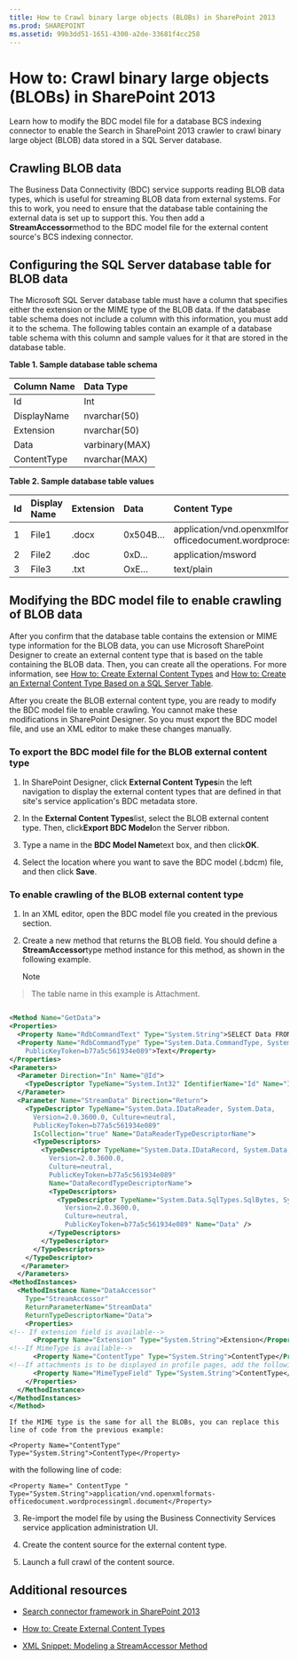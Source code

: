 ```yaml
---
title: How to Crawl binary large objects (BLOBs) in SharePoint 2013
ms.prod: SHAREPOINT
ms.assetid: 99b3dd51-1651-4300-a2de-33681f4cc258
---
```



# How to: Crawl binary large objects (BLOBs) in SharePoint 2013
Learn how to modify the BDC model file for a database BCS indexing connector to enable the Search in SharePoint 2013 crawler to crawl binary large object (BLOB) data stored in a SQL Server database. 
## Crawling BLOB data
<a name="HowToCrawlBlobs_CrawlingBlobData"> </a>

The Business Data Connectivity (BDC) service supports reading BLOB data types, which is useful for streaming BLOB data from external systems. For this to work, you need to ensure that the database table containing the external data is set up to support this. You then add a **StreamAccessor**method to the BDC model file for the external content source's BCS indexing connector.
  
    
    

## Configuring the SQL Server database table for BLOB data
<a name="HowToCrawlBlobs_ConfiguringSQL"> </a>

The Microsoft SQL Server database table must have a column that specifies either the extension or the MIME type of the BLOB data. If the database table schema does not include a column with this information, you must add it to the schema. The following tables contain an example of a database table schema with this column and sample values for it that are stored in the database table. 
  
    
    

**Table 1. Sample database table schema**


|**Column Name**|**Data Type**|
|:-----|:-----|
|Id |Int |
|DisplayName |nvarchar(50) |
|Extension |nvarchar(50) |
|Data |varbinary(MAX) |
|ContentType |nvarchar(MAX) |
   

**Table 2. Sample database table values**


|**Id**|**Display Name**|**Extension**|**Data**|**Content Type**|
|:-----|:-----|:-----|:-----|:-----|
|1 |File1 |.docx |0x504B… |application/vnd.openxmlformats-officedocument.wordprocessingml.document |
|2 |File2 |.doc |0xD… |application/msword |
|3 |File3 |.txt |OxE… |text/plain |
   

## Modifying the BDC model file to enable crawling of BLOB data
<a name="HowToCrawlBlobs_BDCModelFile"> </a>

After you confirm that the database table contains the extension or MIME type information for the BLOB data, you can use Microsoft SharePoint Designer to create an external content type that is based on the table containing the BLOB data. Then, you can create all the operations. For more information, see  [How to: Create External Content Types](http://msdn.microsoft.com/library/811b458c-e209-46df-ba02-8db02bc658db%28Office.15%29.aspx) and [How to: Create an External Content Type Based on a SQL Server Table](http://msdn.microsoft.com/library/5c42a679-d71d-46c6-aabc-d63c6cad3846%28Office.15%29.aspx). 
  
    
    
After you create the BLOB external content type, you are ready to modify the BDC model file to enable crawling. You cannot make these modifications in SharePoint Designer. So you must export the BDC model file, and use an XML editor to make these changes manually. 
  
    
    

### To export the BDC model file for the BLOB external content type


1. In SharePoint Designer, click **External Content Types**in the left navigation to display the external content types that are defined in that site's service application's BDC metadata store.
    
  
2. In the **External Content Types**list, select the BLOB external content type. Then, click**Export BDC Model**on the Server ribbon.
    
  
3. Type a name in the **BDC Model Name**text box, and then click**OK**. 
    
  
4. Select the location where you want to save the BDC model (.bdcm) file, and then click **Save**. 
    
  

### To enable crawling of the BLOB external content type


1. In an XML editor, open the BDC model file you created in the previous section. 
    
  
2. Create a new method that returns the BLOB field. You should define a **StreamAccessor**type method instance for this method, as shown in the following example.
    
    > [!NOTE]  
> The table name in this example is Attachment. 

  ```XML
  
<Method Name="GetData">
  <Properties>
    <Property Name="RdbCommandText" Type="System.String">SELECT Data FROM [dbo].[Attachment] WHERE [Id] = @Id </Property>
    <Property Name="RdbCommandType" Type="System.Data.CommandType, System.Data, Version=2.0.0.0, Culture=neutral, 
      PublicKeyToken=b77a5c561934e089">Text</Property>
  </Properties>
  <Parameters>
    <Parameter Direction="In" Name="@Id">
      <TypeDescriptor TypeName="System.Int32" IdentifierName="Id" Name="Id" />
    </Parameter>
    <Parameter Name="StreamData" Direction="Return">
      <TypeDescriptor TypeName="System.Data.IDataReader, System.Data, 
        Version=2.0.3600.0, Culture=neutral, 
        PublicKeyToken=b77a5c561934e089" 
        IsCollection="true" Name="DataReaderTypeDescriptorName">
        <TypeDescriptors>
          <TypeDescriptor TypeName="System.Data.IDataRecord, System.Data, 
            Version=2.0.3600.0, 
            Culture=neutral, 
            PublicKeyToken=b77a5c561934e089" 
            Name="DataRecordTypeDescriptorName">
            <TypeDescriptors>
              <TypeDescriptor TypeName="System.Data.SqlTypes.SqlBytes, System.Data, 
                Version=2.0.3600.0, 
                Culture=neutral, 
                PublicKeyToken=b77a5c561934e089" Name="Data" />
            </TypeDescriptors>
          </TypeDescriptor>
        </TypeDescriptors>
      </TypeDescriptor>
     </Parameter>
    </Parameters>
  <MethodInstances>
    <MethodInstance Name="DataAccessor" 
      Type="StreamAccessor" 
      ReturnParameterName="StreamData" 
      ReturnTypeDescriptorName="Data">
      <Properties>
<!-- If extension field is available-->
        <Property Name="Extension" Type="System.String">Extension</Property>
<!--If MimeType is available-->
        <Property Name="ContentType" Type="System.String">ContentType</Property>
<!--If attachments is to be displayed in profile pages, add the following property-->
        <Property Name="MimeTypeField" Type="System.String">ContentType</Property>
      </Properties>
    </MethodInstance>
  </MethodInstances>
</Method>
  ```


    If the MIME type is the same for all the BLOBs, you can replace this line of code from the previous example: 
  
    
    
 `<Property Name="ContentType" Type="System.String">ContentType</Property>`
  
    
    
with the following line of code: 
  
    
    
 `<Property Name=" ContentType " Type="System.String">application/vnd.openxmlformats-officedocument.wordprocessingml.document</Property>`
    
  
3. Re-import the model file by using the Business Connectivity Services service application administration UI. 
    
  
4. Create the content source for the external content type. 
    
  
5. Launch a full crawl of the content source. 
    
  

## Additional resources
<a name="SP15Crawlblobs_addlresources"> </a>


-  [Search connector framework in SharePoint 2013](search-connector-framework-in-sharepoint-2013.md)
    
  
-  [How to: Create External Content Types](http://msdn.microsoft.com/library/811b458c-e209-46df-ba02-8db02bc658db%28Office.15%29.aspx)
    
  
-  [XML Snippet: Modeling a StreamAccessor Method](http://msdn.microsoft.com/library/bd60cc2e-f7f6-421c-9d2a-60e8512b9893%28Office.15%29.aspx)
    
  


